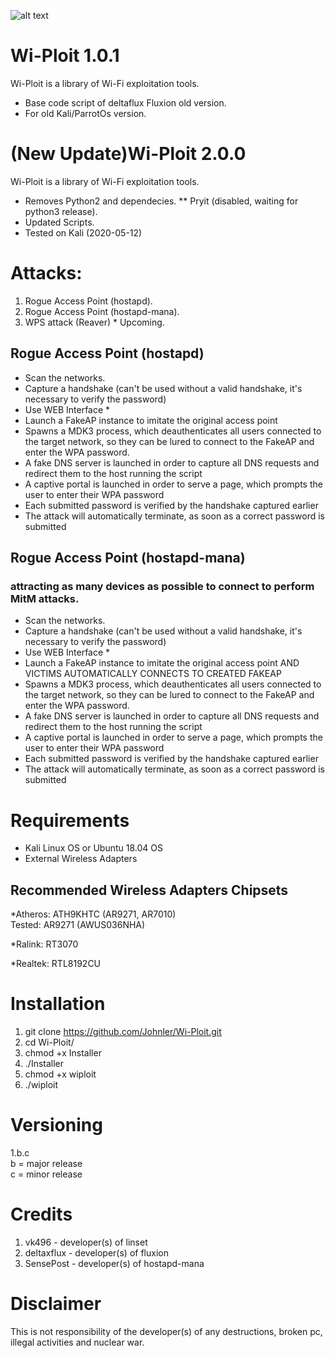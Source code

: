 ![alt text](https://github.com/Johnler/Wi-Ploit/blob/master/WifiExploit.jpg)
# Wi-Ploit 1.0.1
Wi-Ploit is a library of Wi-Fi exploitation tools.  
* Base code script of deltaflux Fluxion old version.
* For old Kali/ParrotOs version.

# (New Update)Wi-Ploit 2.0.0
Wi-Ploit is a library of Wi-Fi exploitation tools.
* Removes Python2 and dependecies.
** Pryit (disabled, waiting for python3 release).
* Updated Scripts.
* Tested on Kali (2020-05-12)

# Attacks:
1. Rogue Access Point (hostapd).  
2. Rogue Access Point (hostapd-mana).  
3. WPS attack (Reaver) * Upcoming.  

## Rogue Access Point (hostapd)
* Scan the networks.
* Capture a handshake (can't be used without a valid handshake, it's necessary to verify the password)
* Use WEB Interface *
* Launch a FakeAP instance to imitate the original access point
* Spawns a MDK3 process, which deauthenticates all users connected to the target network, so they can be lured to connect to the FakeAP and enter the WPA password.
* A fake DNS server is launched in order to capture all DNS requests and redirect them to the host running the script
* A captive portal is launched in order to serve a page, which prompts the user to enter their WPA password
* Each submitted password is verified by the handshake captured earlier
* The attack will automatically terminate, as soon as a correct password is submitted

## Rogue Access Point (hostapd-mana)
### attracting as many devices as possible to connect to perform MitM attacks.
* Scan the networks.
* Capture a handshake (can't be used without a valid handshake, it's necessary to verify the password)
* Use WEB Interface *
* Launch a FakeAP instance to imitate the original access point AND VICTIMS AUTOMATICALLY CONNECTS TO CREATED FAKEAP
* Spawns a MDK3 process, which deauthenticates all users connected to the target network, so they can be lured to connect to the FakeAP and enter the WPA password.
* A fake DNS server is launched in order to capture all DNS requests and redirect them to the host running the script
* A captive portal is launched in order to serve a page, which prompts the user to enter their WPA password
* Each submitted password is verified by the handshake captured earlier
* The attack will automatically terminate, as soon as a correct password is submitted

# Requirements
* Kali Linux OS or Ubuntu 18.04 OS
* External Wireless Adapters

## Recommended Wireless Adapters Chipsets
*Atheros:
ATH9KHTC (AR9271, AR7010)  
Tested: AR9271 (AWUS036NHA)

*Ralink:
RT3070

*Realtek:
RTL8192CU

# Installation
1. git clone https://github.com/Johnler/Wi-Ploit.git
2. cd Wi-Ploit/
3. chmod +x Installer
4. ./Installer
5. chmod +x wiploit
6. ./wiploit

# Versioning
1.b.c  
b = major release  
c = minor release

# Credits
1. vk496 - developer(s) of linset
2. deltaxflux - developer(s) of fluxion
3. SensePost - developer(s) of hostapd-mana



# Disclaimer
This is not responsibility of the developer(s) of any destructions, broken pc, illegal activities and nuclear war.
